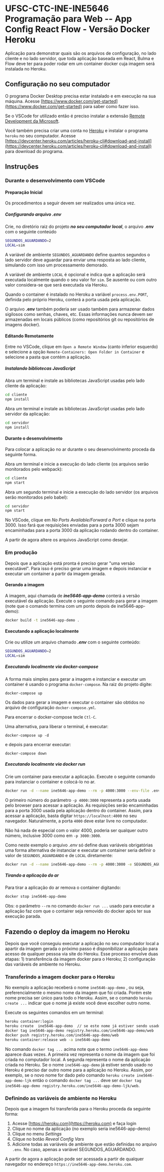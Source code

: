 # UFSC-CTC-INE-INE5646 Programação para Web -- App Config React Flow - Versão Docker Heroku

Aplicação para demonstrar quais são os arquivos de configuração, no lado cliente e no lado servidor, que toda aplicação baseada em React, Bulma e Flow deve ter para poder rodar em um container docker cuja imagem será instalada no Heroku.

## Configuração no seu computador

O programa Docker Desktop precisa estar instalado e em execução na sua máquina. Acesse [https://www.docker.com/get-started](https://www.docker.com/get-started) para saber como fazer isso.

Se o VSCode for utilizado então é preciso instalar a extensão [Remote Development da Microsoft](https://marketplace.visualstudio.com/items?itemName=ms-vscode-remote.vscode-remote-extensionpack).

Você também precisa criar uma conta no [Heroku](https://heroku.com) e instalar o programa `heroku` no seu computador. Acesse [https://devcenter.heroku.com/articles/heroku-cli#download-and-install](https://devcenter.heroku.com/articles/heroku-cli#download-and-install) para download do programa.

## Instruções

### Durante o desenvolvimento com VSCode

#### Preparação Inicial

Os procedimentos a seguir devem ser realizados uma única vez.

##### Configurando arquivo .env

Crie, no diretório raiz do projeto ***no seu computador local***, o arquivo **.env** com o seguinte conteúdo

```bash
SEGUNDOS_AGUARDANDO=2
LOCAL=sim
```

A variável de ambiente `SEGUNDOS_AGUARDANDO` define quantos segundos o lado servidor deve aguardar para enviar uma resposta ao lado cliente, simulando com isso um processamento demorado.

A variável de ambiente `LOCAL` é opcional e indica que a aplicação será executada localmente quando o seu valor for `sim`. Se ausente ou com outro valor considera-se que será executada via Heroku.

Quando o container é instalado no Heroku a variável `process.env.PORT`, definida pelo próprio Heroku,  conterá a porta usada pela aplicação.

O arquivo **.env** também poderia ser usado também para armazenar dados sigilosos como senhas, chaves, etc. Essas informações nunca devem ser armazenadas em locais públicos (como repositórios git ou repositórios de imagens docker).

#### Editando Remotamente

Entre no VSCode, clique em `Open a Remote Window` (canto inferior esquerdo) e selecione a opção `Remote-Containers: Open Folder in Container` e selecione a pasta que contém a aplicação.

##### Instalando bibliotecas JavaScript

Abra um terminal e instale as bibliotecas JavaScript usadas pelo lado cliente da aplicação:

```bash
cd cliente
npm install
```

Abra um terminal e instale as bibliotecas JavaScript usadas pelo lado servidor da aplicação:

```bash
cd servidor
npm install
```

#### Durante o desenvolvimento

Para colocar a aplicação no ar durante o seu desenvolvimento proceda da seguinte forma.

Abra um terminal e inicie a execução do lado cliente (os arquivos serão monitorados pelo webpack):

```bash
cd cliente
npm start
```

Abra um segundo terminal e inicie a execução do lado servidor (os arquivos serão monitorados pelo babel):

```bash
cd servidor
npm start
```

No VSCode, clique em *No Ports Available/Forward a Port* e clique na porta 3000. Isso fará que requisições enviadas para a porta 3000 sejam encaminhadas para a porta 3000 da aplicação rodando dentro do container.

A partir de agora altere os arquivos JavaScript como desejar.

### Em produção

Depois que a aplicação está pronta é preciso gerar "uma versão executável". Para isso é preciso gerar uma imagem e depois instanciar e executar um container a partir da imagem gerada.

#### Gerando a imagem

A imagem, aqui chamada de ***ine5646-app-demo*** conterá a versão executável da aplicação. Execute o seguinte comando para gerar a imagem (note que o comando termina com um ponto depois de ine5646-app-demo):

```bash
docker build -t ine5646-app-demo .
```

#### Executando a aplicação localmente

Crie ou utilize um arquivo chamado ***.env*** com o seguinte conteúdo:

```bash
SEGUNDOS_AGUARDANDO=2
LOCAL=sim
```

##### Executando localmente via docker-compose

A forma mais simples para gerar a imagem e instanciar e executar um container é usando o programa `docker-compose`. Na raiz do projeto digite:

`docker-compose up`

Os dados para gerar a imagem e executar o container são obtidos no arquivo de configuração `docker-compose.yml`.

Para encerrar o docker-compose tecle `Ctl-C`.

Uma alternativa, para liberar o terminal, é executar:

`docker-compose up -d`

e depois para encerrar executar:

`docker-compose down`

##### Executando localmente via docker run

Crie um container para executar a aplicação. Execute o seguinte comando para instanciar o container e colocá-lo no ar.

```bash
docker run -d --name ine5646-app-demo --rm -p 4000:3000 --env-file .env ine5646-app-demo
```

O primeiro número do parâmetro `-p 4000:3000` representa a porta usada pelo browser para acessar a aplicação. As requisições serão encaminhadas para a porta 3000 usada pela aplicação dentro do container. Assim, para acessar a aplicação, basta digitar `https://localhost:4000` no seu navegador. Naturalmente, a porta `4000` deve estar livre no computador.

Não há nada de especial com o valor 4000, poderia ser qualquer outro número, inclusive 3000 como em `-p 3000:3000`.

Como neste exemplo o arquivo *.env* só define duas variáveis obrigatórias uma forma alternativa de instanciar e executar um container seria definir o valor de `SEGUNDOS_AGUARDANDO` e de `LOCAL` diretamente:

```bash
docker run -d --name ine5646-app-demo --rm -p 4000:3000 -e SEGUNDOS_AGUARDANDO=3 -e LOCAL=sim ine5646-app-demo
```

##### Tirando a aplicação do ar

Para tirar a aplicação do ar remova o container digitando:

```bash
docker stop ine5646-app-demo
```

Obs: o parâmetro `--rm` no comando `docker run ...` usado para executar a aplicação faz com que o contairer seja removido do docker após ter sua execução parada.

## Fazendo o deploy da imagem no Heroku

Depois que você conseguiu executar a aplicação no seu computador local a apartir da imagem gerada o próximo passo é disponibilizar a aplicação para acesso de qualquer pessoa via site do Heroku. Esse processo envolve duas etapas: 1) transferência da imagem docker para o Heroku; 2) configuração das variáveis de ambiente no Heroku.

### Transferindo a imagem docker para o Heroku

No exemplo a aplicação receberá o nome `ine5646-app-demo` , ou seja, preferencialmente o mesmo nome da imagem que foi criada. Porém este nome precisa ser único para todo o Heroku. Assim, se o comando `heroku create ...` indicar que o nome já existe você deve escolher outro nome.

Execute os seguintes comandos em um terminal:

```bash
heroku container:login
heroku create  ine5646-app-demo  // se este nome já estiver sendo usado escolha outro
docker tag ine5646-app-demo registry.heroku.com/ine5646-app-demo/web
docker push registry.heroku.com/ine5646-app-demo/web
heroku container:release web -a ine5646-app-demo
```

No comando `docker tag ...` acima note que o termo `ine5646-app-demo` aparece duas vezes. A primeira vez representa o nome da imagem que foi criada no computador local. A segunda representa o nome da aplicação criada no Heroku. Se o nome `ine5646-app-demo` já estiver sendo usado no Heroku é preciso dar outro nome para a aplicação no Heroku. Assim, por exemplo, se o novo nome for dado pelo comando `heroku create ine5646-app-demo-ljk` então o comando `docker tag ...` deve ser `docker tag ine5646-app-demo registry.heroku.com/ine5646-app-demo-ljk/web`.

### Definindo as variáveis de ambiente no Heroku

Depois que a imagem foi transferida para o Heroku proceda da seguinte forma:

1. Acesse [https://heroku.com](https://heroku.com) e faça login
2. Clique no nome da aplicação (no exemplo seria ine5646-app-demo)
3. Clique no menu *Settings*
4. Clique no botão *Reveal Config Vars*
5. Adicione todas as variáveis de ambiente que estão definidas no arquivo `.env`. No caso, apenas a variável SEGUNDOS_AGUARDANDO.

A partir de agora a aplicação pode ser acessada a partir de qualquer navegador no endereço `https://ine5646-app-demo.heroku.com`.
